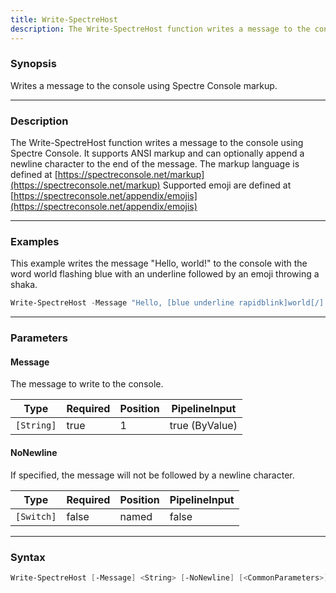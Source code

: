 ```yaml
---
title: Write-SpectreHost
description: The Write-SpectreHost function writes a message to the console using Spectre Console. It supports ANSI markup and can optionally append a newline character to the end of the message.
---
```




### Synopsis
Writes a message to the console using Spectre Console markup.

---

### Description

The Write-SpectreHost function writes a message to the console using Spectre Console. It supports ANSI markup and can optionally append a newline character to the end of the message.
The markup language is defined at [https://spectreconsole.net/markup](https://spectreconsole.net/markup)
Supported emoji are defined at [https://spectreconsole.net/appendix/emojis](https://spectreconsole.net/appendix/emojis)

---

### Examples
This example writes the message "Hello, world!" to the console with the word world flashing blue with an underline followed by an emoji throwing a shaka.

```powershell
Write-SpectreHost -Message "Hello, [blue underline rapidblink]world[/]! :call_me_hand:"
```

---

### Parameters
#### **Message**
The message to write to the console.

|Type      |Required|Position|PipelineInput |
|----------|--------|--------|--------------|
|`[String]`|true    |1       |true (ByValue)|

#### **NoNewline**
If specified, the message will not be followed by a newline character.

|Type      |Required|Position|PipelineInput|
|----------|--------|--------|-------------|
|`[Switch]`|false   |named   |false        |

---

### Syntax
```powershell
Write-SpectreHost [-Message] <String> [-NoNewline] [<CommonParameters>]
```
